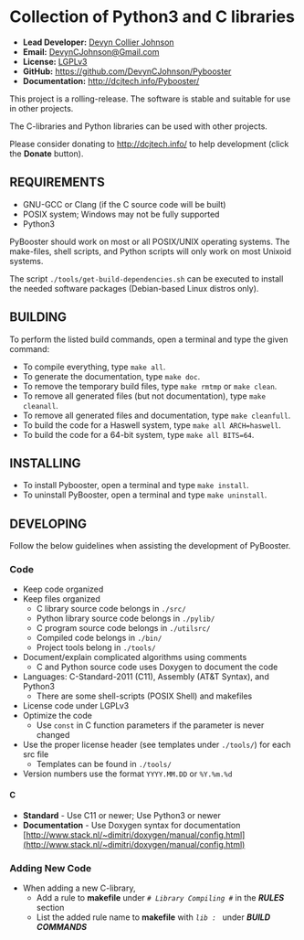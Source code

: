 Collection of Python3 and C libraries
=====================================

- __Lead Developer:__ [Devyn Collier Johnson](http://dcjtech.info/members/devyncjohnson/)
- __Email:__ <DevynCJohnson@Gmail.com>
- __License:__ [LGPLv3](http://www.gnu.org/licenses/lgpl-3.0.txt)
- __GitHub:__ <https://github.com/DevynCJohnson/Pybooster>
- __Documentation:__ <http://dcjtech.info/Pybooster/>

This project is a rolling-release. The software is stable and suitable for use in other projects.

The C-libraries and Python libraries can be used with other projects.

Please consider donating to <http://dcjtech.info/> to help development (click the **Donate** button).


REQUIREMENTS
------------

- GNU-GCC or Clang (if the C source code will be built)
- POSIX system; Windows may not be fully supported
- Python3

PyBooster should work on most or all POSIX/UNIX operating systems. The make-files, shell scripts, and Python scripts will only work on most Unixoid systems.

The script `./tools/get-build-dependencies.sh` can be executed to install the needed software packages (Debian-based Linux distros only).


BUILDING
--------

To perform the listed build commands, open a terminal and type the given command:

- To compile everything, type `make all`.
- To generate the documentation, type `make doc`.
- To remove the temporary build files, type `make rmtmp` or `make clean`.
- To remove all generated files (but not documentation), type `make cleanall`.
- To remove all generated files and documentation, type `make cleanfull`.
- To build the code for a Haswell system, type `make all ARCH=haswell`.
- To build the code for a 64-bit system, type `make all BITS=64`.


INSTALLING
----------

- To install Pybooster, open a terminal and type `make install`.
- To uninstall PyBooster, open a terminal and type `make uninstall`.


DEVELOPING
----------

Follow the below guidelines when assisting the development of PyBooster.

### Code ###

- Keep code organized
- Keep files organized
  - C library source code belongs in `./src/`
  - Python library source code belongs in `./pylib/`
  - C program source code belongs in `./utilsrc/`
  - Compiled code belongs in `./bin/`
  - Project tools belong in `./tools/`
- Document/explain complicated algorithms using comments
  - C and Python source code uses Doxygen to document the code
- Languages: C-Standard-2011 (C11), Assembly (AT&T Syntax), and Python3
  - There are some shell-scripts (POSIX Shell) and makefiles
- License code under LGPLv3
- Optimize the code
  - Use `const` in C function parameters if the parameter is never changed
- Use the proper license header (see templates under `./tools/`) for each src file
  - Templates can be found in `./tools/`
- Version numbers use the format `YYYY.MM.DD` or `%Y.%m.%d`

#### C ####

- **Standard** - Use C11 or newer; Use Python3 or newer
- **Documentation** - Use Doxygen syntax for documentation [http://www.stack.nl/~dimitri/doxygen/manual/config.html](http://www.stack.nl/~dimitri/doxygen/manual/config.html)

### Adding New Code ###

- When adding a new C-library,
  - Add a rule to **makefile** under _`# Library Compiling #`_ in the _**RULES**_ section
  - List the added rule name to **makefile** with _``lib : ``_ under _**BUILD COMMANDS**_
